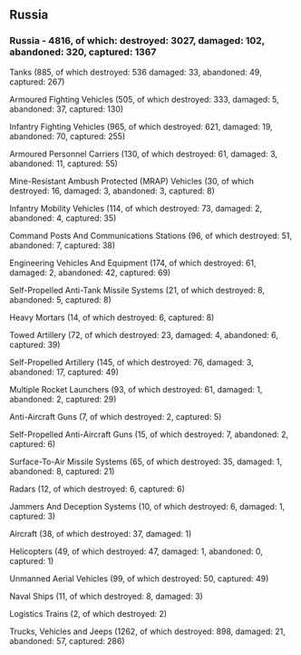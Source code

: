 
 
 ## Russia
 
 ### Russia - 4816, of which: destroyed: 3027, damaged: 102, abandoned: 320, captured: 1367

 

 

 Tanks (885, of which destroyed: 536 damaged: 33, abandoned: 49, captured: 267)

 Armoured Fighting Vehicles (505, of which destroyed: 333, damaged: 5, abandoned: 37, captured: 130)

 Infantry Fighting Vehicles (965, of which destroyed: 621, damaged: 19, abandoned: 70, captured: 255)

 Armoured Personnel Carriers (130, of which destroyed: 61, damaged: 3, abandoned: 11, captured: 55)

 Mine-Resistant Ambush Protected (MRAP) Vehicles (30, of which destroyed: 16, damaged: 3, abandoned: 3, captured: 8)

 Infantry Mobility Vehicles (114, of which destroyed: 73, damaged: 2, abandoned: 4, captured: 35)

 Command Posts And Communications Stations (96, of which destroyed: 51, abandoned: 7, captured: 38)

 Engineering Vehicles And Equipment (174, of which destroyed: 61, damaged: 2, abandoned: 42, captured: 69)

 Self-Propelled Anti-Tank Missile Systems (21, of which destroyed: 8, abandoned: 5, captured: 8)

 Heavy Mortars (14, of which destroyed: 6, captured: 8)

 Towed Artillery (72, of which destroyed: 23, damaged: 4, abandoned: 6, captured: 39)

 Self-Propelled Artillery (145, of which destroyed: 76, damaged: 3, abandoned: 17, captured: 49)

 Multiple Rocket Launchers (93, of which destroyed: 61, damaged: 1, abandoned: 2, captured: 29)

 Anti-Aircraft Guns (7, of which destroyed: 2, captured: 5)

 Self-Propelled Anti-Aircraft Guns (15, of which destroyed: 7, abandoned: 2, captured: 6)

 Surface-To-Air Missile Systems (65, of which destroyed: 35, damaged: 1, abandoned: 8, captured: 21)

 Radars (12, of which destroyed: 6, captured: 6)

 Jammers And Deception Systems (10, of which destroyed: 6, damaged: 1, captured: 3)

 Aircraft (38, of which destroyed: 37, damaged: 1)

 Helicopters (49, of which destroyed: 47, damaged: 1, abandoned: 0, captured: 1)

 Unmanned Aerial Vehicles (99, of which destroyed: 50, captured: 49)

 Naval Ships (11, of which destroyed: 8, damaged: 3)

 Logistics Trains (2, of which destroyed: 2)

 Trucks, Vehicles and Jeeps (1262, of which destroyed: 898, damaged: 21, abandoned: 57, captured: 286)

